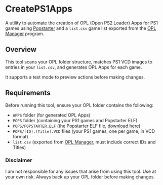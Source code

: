 # CreatePS1Apps

A utility to automate the creation of OPL (Open PS2 Loader) Apps for PS1 games using [Popstarter](https://www.psx-place.com/threads/popstarter.19139/) and a `list.csv` game list exported from the [OPL Manager](https://oplmanager.com/) program.

## Overview

This tool scans your OPL folder structure, matches PS1 VCD images to entries in your `list.csv`, and generates OPL Apps for each game. 

It supports a test mode to preview actions before making changes.

## Requirements

Before running this tool, ensure your OPL folder contains the following:

- `APPS` folder (for generated OPL Apps)
- `POPS` folder (containing your PS1 games and Popstarter ELF)
- `POPS/POPSTARTER.ELF` (the Popstarter ELF file, [download here](https://www.psx-place.com/threads/popstarter.19139/))
- `POPS/[ID].[Title].VCD` files (your PS1 games, one per game, in VCD format)
- `list.csv` (exported from [OPL Manager](https://oplmanager.com/), must include correct IDs and Titles)

### Disclaimer

I am not responsible for any issues that arise from using this tool. Use at your own risk. Always back up your OPL folder before making changes.
